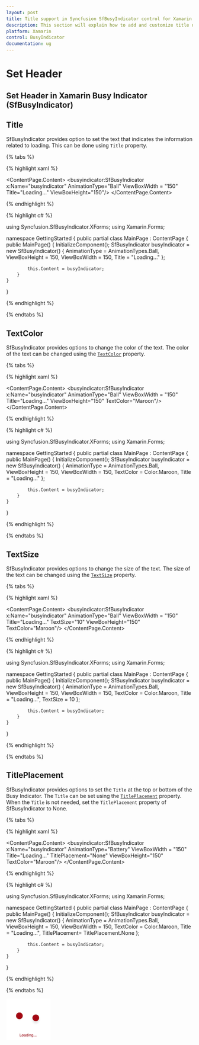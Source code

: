 ```yaml
---
layout: post
title: Title support in Syncfusion SfBusyIndicator control for Xamarin.Forms
description: This section will explain how to add and customize title description on Xamarin.Forms SfBusyIndicator control.
platform: Xamarin
control: BusyIndicator
documentation: ug
---
```

# Set Header

## Set Header in Xamarin Busy Indicator  (SfBusyIndicator)

## Title

SfBusyIndicator provides option to set the text that indicates the information related to loading. This can be done using `Title` property.

{% tabs %}

{% highlight xaml %}

<?xml version="1.0" encoding="utf-8" ?>
<ContentPage xmlns="http://xamarin.com/schemas/2014/forms"
             xmlns:x="http://schemas.microsoft.com/winfx/2009/xaml"
             xmlns:local="clr-namespace:GettingStarted"
             xmlns:busyindicator="clr-namespace:Syncfusion.SfBusyIndicator.XForms;assembly=Syncfusion.SfBusyIndicator.XForms"
             x:Class="GettingStarted.MainPage">
    <ContentPage.Content>
        <busyindicator:SfBusyIndicator x:Name="busyindicator" 
                                       AnimationType="Ball" 
                                       ViewBoxWidth = "150" 
                                       Title="Loading..."
                                       ViewBoxHeight="150"/>
    </ContentPage.Content>
</ContentPage>

{% endhighlight %}

{% highlight c# %}

using Syncfusion.SfBusyIndicator.XForms;
using Xamarin.Forms;

namespace GettingStarted
{
    public partial class MainPage : ContentPage
    {
        public MainPage()
        {
            InitializeComponent();
            SfBusyIndicator busyIndicator = new SfBusyIndicator()
            {
                AnimationType = AnimationTypes.Ball,
                ViewBoxHeight = 150,
                ViewBoxWidth = 150,
                Title = "Loading..."
            };

            this.Content = busyIndicator;
        }
    }
}

{% endhighlight %}

{% endtabs %}

## TextColor

SfBusyIndicator provides options to change the color of the text. The color of the text can be changed using the [`TextColor`](https://help.syncfusion.com/cr/cref_files/xamarin/Syncfusion.SfBusyIndicator.XForms~Syncfusion.SfBusyIndicator.XForms.SfBusyIndicator~TextColorProperty.html) property.

{% tabs %}

{% highlight xaml %}

<?xml version="1.0" encoding="utf-8" ?>
<ContentPage xmlns="http://xamarin.com/schemas/2014/forms"
             xmlns:x="http://schemas.microsoft.com/winfx/2009/xaml"
             xmlns:local="clr-namespace:GettingStarted"
             xmlns:busyindicator="clr-namespace:Syncfusion.SfBusyIndicator.XForms;assembly=Syncfusion.SfBusyIndicator.XForms"
             x:Class="GettingStarted.MainPage">
    <ContentPage.Content>
        <busyindicator:SfBusyIndicator x:Name="busyindicator" 
                                       AnimationType="Ball" 
                                       ViewBoxWidth = "150" 
                                       Title="Loading..."
                                       ViewBoxHeight="150" 
                                       TextColor="Maroon"/>
    </ContentPage.Content>
</ContentPage>

{% endhighlight %}

{% highlight c# %}

using Syncfusion.SfBusyIndicator.XForms;
using Xamarin.Forms;

namespace GettingStarted
{
    public partial class MainPage : ContentPage
    {
        public MainPage()
        {
            InitializeComponent();
            SfBusyIndicator busyIndicator = new SfBusyIndicator()
            {
                AnimationType = AnimationTypes.Ball,
                ViewBoxHeight = 150,
                ViewBoxWidth = 150,
                TextColor = Color.Maroon,
                Title = "Loading..."
            };

            this.Content = busyIndicator;
        }
    }
}

{% endhighlight %}

{% endtabs %}

## TextSize

SfBusyIndicator provides options to change the size of the text. The size of the text can be changed using the [`TextSize`](https://help.syncfusion.com/cr/cref_files/xamarin/Syncfusion.SfBusyIndicator.XForms~Syncfusion.SfBusyIndicator.XForms.SfBusyIndicator~TextSizeProperty.html) property.

{% tabs %}

{% highlight xaml %}

<?xml version="1.0" encoding="utf-8" ?>
<ContentPage xmlns="http://xamarin.com/schemas/2014/forms"
             xmlns:x="http://schemas.microsoft.com/winfx/2009/xaml"
             xmlns:local="clr-namespace:GettingStarted"
             xmlns:busyindicator="clr-namespace:Syncfusion.SfBusyIndicator.XForms;assembly=Syncfusion.SfBusyIndicator.XForms"
             x:Class="GettingStarted.MainPage">
    <ContentPage.Content>
        <busyindicator:SfBusyIndicator x:Name="busyindicator" 
                                       AnimationType="Ball" 
                                       ViewBoxWidth = "150" 
                                       Title="Loading..."
                                       TextSize="10"
                                       ViewBoxHeight="150" 
                                       TextColor="Maroon"/>
    </ContentPage.Content>
</ContentPage>

{% endhighlight %}

{% highlight c# %}

using Syncfusion.SfBusyIndicator.XForms;
using Xamarin.Forms;

namespace GettingStarted
{
    public partial class MainPage : ContentPage
    {
        public MainPage()
        {
            InitializeComponent();
            SfBusyIndicator busyIndicator = new SfBusyIndicator()
            {
                AnimationType = AnimationTypes.Ball,
                ViewBoxHeight = 150,
                ViewBoxWidth = 150,
                TextColor = Color.Maroon,
                Title = "Loading...",
                TextSize = 10
            };

            this.Content = busyIndicator;
        }
    }
}

{% endhighlight %}

{% endtabs %}

## TitlePlacement

SfBusyIndicator provides options to set the `Title` at the top or bottom of the Busy Indicator. The `Title` can be set using the [`TitlePlacement`](https://help.syncfusion.com/cr/xamarin/Syncfusion.SfBusyIndicator.XForms~Syncfusion.SfBusyIndicator.XForms.SfBusyIndicator~TitlePlacementProperty.html) property. When the `Title` is not needed, set the `TitlePlacement` property of SfBusyIndicator to None.

{% tabs %}

{% highlight xaml %}

<?xml version="1.0" encoding="utf-8" ?>
<ContentPage xmlns="http://xamarin.com/schemas/2014/forms"
             xmlns:x="http://schemas.microsoft.com/winfx/2009/xaml"
             xmlns:local="clr-namespace:GettingStarted"
             xmlns:busyindicator="clr-namespace:Syncfusion.SfBusyIndicator.XForms;assembly=Syncfusion.SfBusyIndicator.XForms"
             x:Class="GettingStarted.MainPage">
    <ContentPage.Content>
        <busyindicator:SfBusyIndicator x:Name="busyindicator" 
                                       AnimationType="Battery" 
                                       ViewBoxWidth = "150" 
                                       Title="Loading..."
                                       TitlePlacement="None"
                                       ViewBoxHeight="150" 
                                       TextColor="Maroon"/>
    </ContentPage.Content>
</ContentPage>

{% endhighlight %}

{% highlight c# %}

using Syncfusion.SfBusyIndicator.XForms;
using Xamarin.Forms;

namespace GettingStarted
{
    public partial class MainPage : ContentPage
    {
        public MainPage()
        {
            InitializeComponent();
            SfBusyIndicator busyIndicator = new SfBusyIndicator()
            {
                AnimationType = AnimationTypes.Ball,
                ViewBoxHeight = 150,
                ViewBoxWidth = 150,
                TextColor = Color.Maroon,
                Title = "Loading...",
                TitlePlacement= TitlePlacement.None
            };

            this.Content = busyIndicator;
        }
    }
}

{% endhighlight %}

{% endtabs %}

![Title](images/Title.png) 

